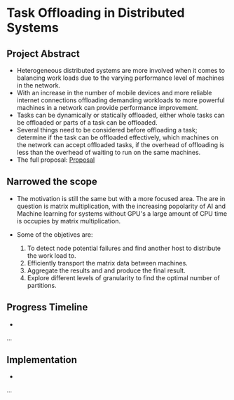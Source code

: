 # Task Offloading in Distributed Systems

## Project Abstract
* Heterogeneous distributed systems are more involved when it comes to balancing work loads due to the varying performance level of machines in the network.
* With an increase in the number of mobile devices and more reliable internet connections offloading demanding workloads to more powerful machines in a network can provide performance improvement.
* Tasks can be dynamically or statically offloaded, either whole tasks can be offloaded or parts of a task can be offloaded.
* Several things need to be considered before offloading a task; determine if the task can be offloaded effectively, which machines on the network can accept offloaded tasks, if the overhead of offloading is less than the overhead of waiting to run on the same machines.
* The full proposal: [Proposal]

## Narrowed the scope
* The motivation is still the same but with a more focused area. The are in question is matrix multiplication, with the increasing popolarity of AI and Machine learning for systems without GPU's a large amount of CPU time is occupies by matrix multiplication.
* Some of the objetives are:

  1. To detect node potential failures and find another host to distribute the work load to.
  2. Efficiently transport the matrix data between machines.
  3. Aggregate the results and and produce the final result.
  4. Explore different levels of granularity to find the optimal number of partitions.

## Progress Timeline
* 

...  

[Proposal]:https://github.com/Nachiket27p/DistributedOffloading/blob/master/Paper/csc724_project_proposal.pdf
## Implementation
* 

...
